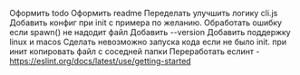 Оформить todo
Оформить readme
Переделать улучшить логику cli.js
Добавить конфиг при init с примера по желанию.
Обработать ошибку если spawn() не надодит файл
Добавить --version
Добавить поддержку linux и macos
Сделать невозможно запуска кода если не было init. при инит копировать файл с соседней папки
Переработать еслинт - https://eslint.org/docs/latest/use/getting-started